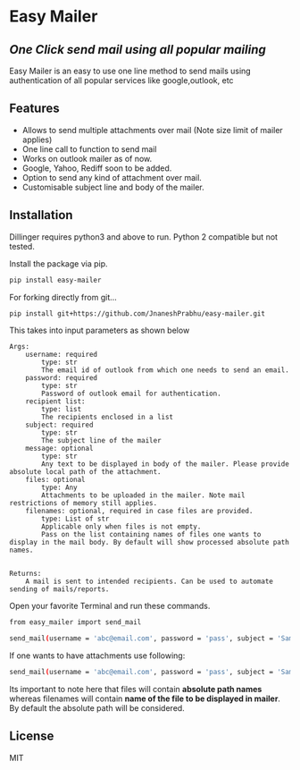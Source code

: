 # Easy Mailer
## _One Click send mail using all popular mailing_





Easy Mailer is an easy to use one line method to send mails using authentication of all popular services like google,outlook, etc



## Features

- Allows to send multiple attachments over mail (Note size limit of mailer applies)
- One line call to function to send mail
- Works on outlook mailer as of now.
- Google, Yahoo, Rediff soon to be added.
- Option to send any kind of attachment over mail.
- Customisable subject line and body of the mailer.



## Installation

Dillinger requires python3 and above to run. Python 2 compatible but not tested.

Install the package via pip.

```sh
pip install easy-mailer
```

For forking directly from git...

```sh
pip install git+https://github.com/JnaneshPrabhu/easy-mailer.git
```

This takes into input parameters as shown below

    Args:
        username: required
            type: str
            The email id of outlook from which one needs to send an email.
        password: required
            type: str
            Password of outlook email for authentication.
        recipient list:
            type: list
            The recipients enclosed in a list
        subject: required
            type: str
            The subject line of the mailer
        message: optional
            type: str
            Any text to be displayed in body of the mailer. Please provide absolute local path of the attachment.
        files: optional
            type: Any
            Attachments to be uploaded in the mailer. Note mail restrictions of memory still applies.
        filenames: optional, required in case files are provided.
            type: List of str
            Applicable only when files is not empty.
            Pass on the list containing names of files one wants to display in the mail body. By default will show processed absolute path names.
            

    Returns:
        A mail is sent to intended recipients. Can be used to automate sending of mails/reports.


Open your favorite Terminal and run these commands.



```sh
from easy_mailer import send_mail
```


```sh
send_mail(username = 'abc@email.com', password = 'pass', subject = 'Sample Subject')
```

If one wants to have attachments use following:
```sh
send_mail(username = 'abc@email.com', password = 'pass', subject = 'Sample Subject', files = ['<abs_path_of_file1>','<abs_path_of_file2>'],filenames = ['display_name_1','display_name_2'])
```
Its important to note here that files will contain **absolute path names** whereas filenames will contain **name of the file to be displayed in mailer**.
By default the absolute path will be considered. 

## License

MIT



